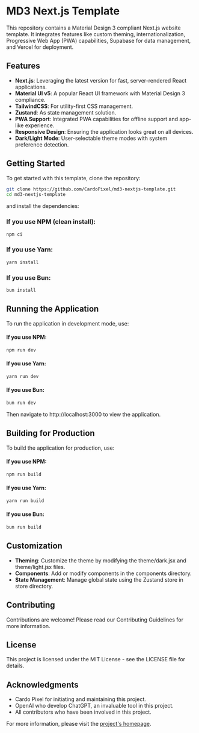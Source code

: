 # MD3 Next.js Template

This repository contains a Material Design 3 compliant Next.js website template. It integrates features like custom theming, internationalization, Progressive Web App (PWA) capabilities, Supabase for data management, and Vercel for deployment.

## Features

- **Next.js**: Leveraging the latest version for fast, server-rendered React applications.
- **Material UI v5**: A popular React UI framework with Material Design 3 compliance.
- **TailwindCSS**: For utility-first CSS management.
- **Zustand**: As state management solution.
- **PWA Support**: Integrated PWA capabilities for offline support and app-like experience.
- **Responsive Design**: Ensuring the application looks great on all devices.
- **Dark/Light Mode**: User-selectable theme modes with system preference detection.

## Getting Started

To get started with this template, clone the repository:

```bash
git clone https://github.com/CardoPixel/md3-nextjs-template.git
cd md3-nextjs-template
```

and install the dependencies:

### If you use NPM (clean install):

```bash
npm ci
```

### If you use Yarn:

```bash
yarn install
```

### If you use Bun:

```bash
bun install
```

## Running the Application

To run the application in development mode, use:

#### If you use NPM:

```bash
npm run dev
```

#### If you use Yarn:

```bash
yarn run dev
```

#### If you use Bun:

```bash
bun run dev
```

Then navigate to http://localhost:3000 to view the application.

## Building for Production

To build the application for production, use:

#### If you use NPM:

```bash
npm run build
```

#### If you use Yarn:

```bash
yarn run build
```

#### If you use Bun:

```bash
bun run build
```


## Customization

- **Theming**: Customize the theme by modifying the theme/dark.jsx and theme/light.jsx files.
- **Components**: Add or modify components in the components directory.
- **State Management**: Manage global state using the Zustand store in store directory.

## Contributing

Contributions are welcome! Please read our Contributing Guidelines for more information.

## License

This project is licensed under the MIT License - see the LICENSE file for details.

## Acknowledgments

- Cardo Pixel for initiating and maintaining this project.
- OpenAI who develop ChatGPT, an invaluable tool in this project. 
- All contributors who have been involved in this project.


For more information, please visit the [project's homepage](https://github.com/CardoPixel/md3-nextjs-template/).
